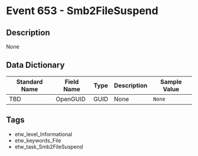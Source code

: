 # Event 653 - Smb2FileSuspend

## Description
None

## Data Dictionary
|Standard Name|Field Name|Type|Description|Sample Value|
|---|---|---|---|---|
|TBD|OpenGUID|GUID|None|`None`|

## Tags
* etw_level_Informational
* etw_keywords_File
* etw_task_Smb2FileSuspend